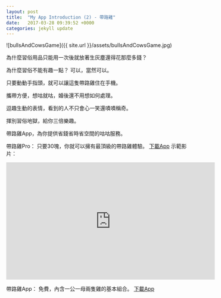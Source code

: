 ```yaml
---
layout: post
title:  "My App Introduction (2) - 帶路雞"
date:   2017-03-28 09:39:52 +0000
categories: jekyll update
---
```

![bullsAndCowsGame]({{ site.url }}/assets/bullsAndCowsGame.jpg)



為什麼習俗用品只能用一次後就放著生灰塵還得花那麼多錢？

為什麼習俗不能有趣一點？
可以，當然可以。

只要動動手指頭，就可以讓這隻帶路雞住在手機。

攜帶方便，想咕就咕，婚後還不用想如何處理。

逗趣生動的表情，看到的人不只會心一笑還嘖嘖稱奇。

揮別習俗地獄，給你三倍樂趣。

帶路雞App，為你提供省錢省時省空間的咕咕服務。

帶路雞Pro：
只要30塊，你就可以擁有最頂級的帶路雞體驗。
[下載App][帶路雞Pro-App-Store]
示範影片：
<iframe width="560" height="315" src="https://www.youtube.com/embed/chc1-Qk3nRY" frameborder="0" allowfullscreen></iframe>

帶路雞App：
免費，內含一公一母兩隻雞的基本組合。
[下載App][帶路雞-App-Store]


[帶路雞Pro-App-Store]: https://appsto.re/tw/kp-Sfb.i
[帶路雞-App-Store]: https://appsto.re/tw/amD6eb.i

